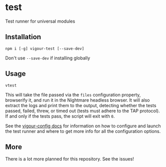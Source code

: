 # test
Test runner for universal modules

## Installation
`npm i [-g] vigour-test [--save-dev]`

Don't use `--save-dev` if installing globally

## Usage
`vtest`

This will take the file passed via the `files` configuration property, browserify it, and run it in the Nightmare headless browser. It will also extract the logs and print them to the output, detecting whether the tests passed, failed, threw, or timed out (tests must adhere to the TAP protocol). If and only if the tests pass, the script will exit with `0`.

See the [vigour-config docs](https://github.com/vigour-io/config#readme) for information on how to configure and launch the test runner and where to get more info for all the configuration options.

## More
There is a lot more planned for this repository. See the issues!
